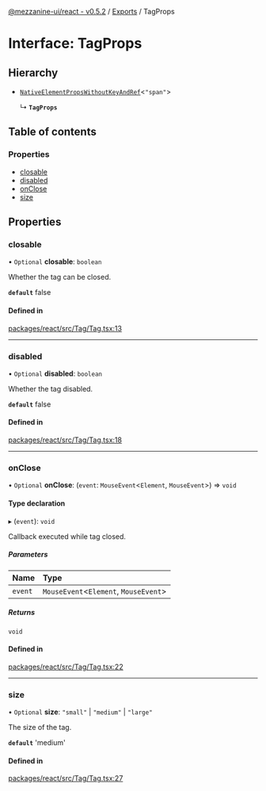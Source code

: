 [@mezzanine-ui/react - v0.5.2](../README.md) / [Exports](../modules.md) / TagProps

# Interface: TagProps

## Hierarchy

- [`NativeElementPropsWithoutKeyAndRef`](../modules.md#nativeelementpropswithoutkeyandref)<``"span"``\>

  ↳ **`TagProps`**

## Table of contents

### Properties

- [closable](tagprops.md#closable)
- [disabled](tagprops.md#disabled)
- [onClose](tagprops.md#onclose)
- [size](tagprops.md#size)

## Properties

### closable

• `Optional` **closable**: `boolean`

Whether the tag can be closed.

**`default`** false

#### Defined in

[packages/react/src/Tag/Tag.tsx:13](https://github.com/Mezzanine-UI/mezzanine/blob/83e0173/packages/react/src/Tag/Tag.tsx#L13)

___

### disabled

• `Optional` **disabled**: `boolean`

Whether the tag disabled.

**`default`** false

#### Defined in

[packages/react/src/Tag/Tag.tsx:18](https://github.com/Mezzanine-UI/mezzanine/blob/83e0173/packages/react/src/Tag/Tag.tsx#L18)

___

### onClose

• `Optional` **onClose**: (`event`: `MouseEvent`<`Element`, `MouseEvent`\>) => `void`

#### Type declaration

▸ (`event`): `void`

Callback executed while tag closed.

##### Parameters

| Name | Type |
| :------ | :------ |
| `event` | `MouseEvent`<`Element`, `MouseEvent`\> |

##### Returns

`void`

#### Defined in

[packages/react/src/Tag/Tag.tsx:22](https://github.com/Mezzanine-UI/mezzanine/blob/83e0173/packages/react/src/Tag/Tag.tsx#L22)

___

### size

• `Optional` **size**: ``"small"`` \| ``"medium"`` \| ``"large"``

The size of the tag.

**`default`** 'medium'

#### Defined in

[packages/react/src/Tag/Tag.tsx:27](https://github.com/Mezzanine-UI/mezzanine/blob/83e0173/packages/react/src/Tag/Tag.tsx#L27)
